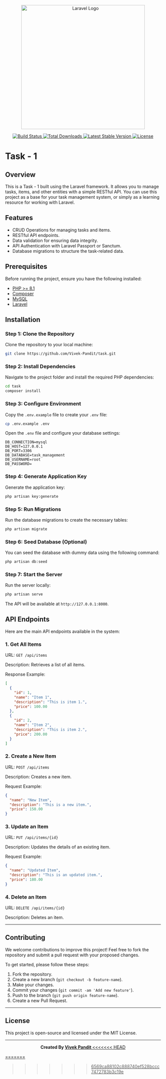 <p align="center">
    <a href="https://laravel.com" target="_blank">
        <img src="https://raw.githubusercontent.com/laravel/art/master/logo-lockup/5%20SVG/2%20CMYK/1%20Full%20Color/laravel-logolockup-cmyk-red.svg" width="400" alt="Laravel Logo">
    </a>
</p>

<p align="center">
    <a href="https://github.com/laravel/framework/actions">
        <img src="https://github.com/laravel/framework/workflows/tests/badge.svg" alt="Build Status">
    </a>
    <a href="https://packagist.org/packages/laravel/framework">
        <img src="https://img.shields.io/packagist/dt/laravel/framework" alt="Total Downloads">
    </a>
    <a href="https://packagist.org/packages/laravel/framework">
        <img src="https://img.shields.io/packagist/v/laravel/framework" alt="Latest Stable Version">
    </a>
    <a href="https://packagist.org/packages/laravel/framework">
        <img src="https://img.shields.io/packagist/l/laravel/framework" alt="License">
    </a>
</p>

# Task - 1

## Overview

This is a Task - 1 built using the Laravel framework. It allows you to manage tasks, items, and other entities with a simple RESTful API. You can use this project as a base for your task management system, or simply as a learning resource for working with Laravel.

## Features

- CRUD Operations for managing tasks and items.
- RESTful API endpoints.
- Data validation for ensuring data integrity.
- API Authentication with Laravel Passport or Sanctum.
- Database migrations to structure the task-related data.

## Prerequisites

Before running the project, ensure you have the following installed:

- [PHP >= 8.1](https://www.php.net/)
- [Composer](https://getcomposer.org/)
- [MySQL](https://www.mysql.com/)
- [Laravel](https://laravel.com/)

## Installation

### Step 1: Clone the Repository

Clone the repository to your local machine:

```bash
git clone https://github.com/Vivek-Pandit/task.git
```

### Step 2: Install Dependencies

Navigate to the project folder and install the required PHP dependencies:

```bash
cd task
composer install
```

### Step 3: Configure Environment

Copy the `.env.example` file to create your `.env` file:

```bash
cp .env.example .env
```

Open the `.env` file and configure your database settings:

```env
DB_CONNECTION=mysql
DB_HOST=127.0.0.1
DB_PORT=3306
DB_DATABASE=task_management
DB_USERNAME=root
DB_PASSWORD=
```

### Step 4: Generate Application Key

Generate the application key:

```bash
php artisan key:generate
```

### Step 5: Run Migrations

Run the database migrations to create the necessary tables:

```bash
php artisan migrate
```

### Step 6: Seed Database (Optional)

You can seed the database with dummy data using the following command:

```bash
php artisan db:seed
```

### Step 7: Start the Server

Run the server locally:

```bash
php artisan serve
```

The API will be available at `http://127.0.0.1:8000`.

## API Endpoints

Here are the main API endpoints available in the system:

### 1. Get All Items

URL: `GET /api/items`

Description: Retrieves a list of all items.

Response Example:

```json
[
  {
    "id": 1,
    "name": "Item 1",
    "description": "This is item 1.",
    "price": 100.00
  },
  {
    "id": 2,
    "name": "Item 2",
    "description": "This is item 2.",
    "price": 200.00
  }
]
```

### 2. Create a New Item

URL: `POST /api/items`

Description: Creates a new item.

Request Example:

```json
{
  "name": "New Item",
  "description": "This is a new item.",
  "price": 150.00
}
```

### 3. Update an Item

URL: `PUT /api/items/{id}`

Description: Updates the details of an existing item.

Request Example:

```json
{
  "name": "Updated Item",
  "description": "This is an updated item.",
  "price": 180.00
}
```

### 4. Delete an Item

URL: `DELETE /api/items/{id}`

Description: Deletes an item.

---

## Contributing

We welcome contributions to improve this project! Feel free to fork the repository and submit a pull request with your proposed changes.

To get started, please follow these steps:

1. Fork the repository.
2. Create a new branch (`git checkout -b feature-name`).
3. Make your changes.
4. Commit your changes (`git commit -am 'Add new feature'`).
5. Push to the branch (`git push origin feature-name`).
6. Create a new Pull Request.

---

## License

This project is open-source and licensed under the MIT License.

---

<p align="center">
    <strong>Created By  <a href="https://dev-vivek.vercel.app/"> Vivek Pandit </strong>
<<<<<<< HEAD
</p>
=======
</p>

>>>>>>> 6569ca88102c888740ef528bccc7472783b3c19e
